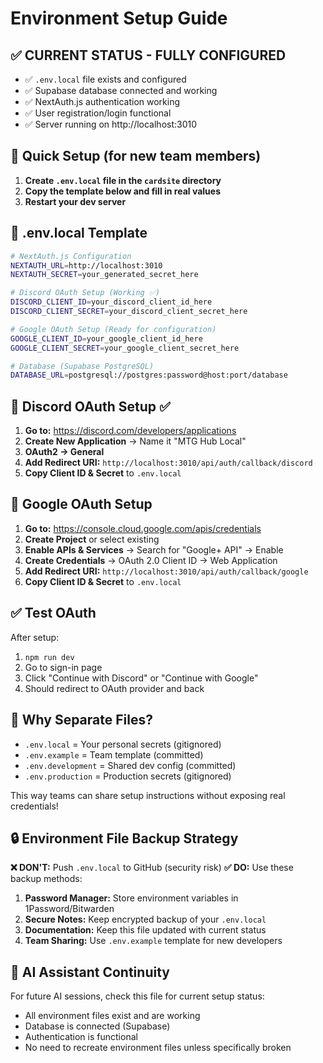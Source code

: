 # Environment Setup Guide

## ✅ CURRENT STATUS - FULLY CONFIGURED

- ✅ `.env.local` file exists and configured
- ✅ Supabase database connected and working
- ✅ NextAuth.js authentication working
- ✅ User registration/login functional
- ✅ Server running on http://localhost:3010

## 🚀 Quick Setup (for new team members)

1. **Create `.env.local` file in the `cardsite` directory**
2. **Copy the template below and fill in real values**
3. **Restart your dev server**

## 📝 .env.local Template

```bash
# NextAuth.js Configuration
NEXTAUTH_URL=http://localhost:3010
NEXTAUTH_SECRET=your_generated_secret_here

# Discord OAuth Setup (Working ✅)
DISCORD_CLIENT_ID=your_discord_client_id_here
DISCORD_CLIENT_SECRET=your_discord_client_secret_here

# Google OAuth Setup (Ready for configuration)
GOOGLE_CLIENT_ID=your_google_client_id_here
GOOGLE_CLIENT_SECRET=your_google_client_secret_here

# Database (Supabase PostgreSQL)
DATABASE_URL=postgresql://postgres:password@host:port/database
```

## 🔧 Discord OAuth Setup ✅

1. **Go to:** https://discord.com/developers/applications
2. **Create New Application** → Name it "MTG Hub Local"
3. **OAuth2 → General**
4. **Add Redirect URI:** `http://localhost:3010/api/auth/callback/discord`
5. **Copy Client ID & Secret** to `.env.local`

## 🔧 Google OAuth Setup

1. **Go to:** https://console.cloud.google.com/apis/credentials
2. **Create Project** or select existing
3. **Enable APIs & Services** → Search for "Google+ API" → Enable
4. **Create Credentials** → OAuth 2.0 Client ID → Web Application
5. **Add Redirect URI:** `http://localhost:3010/api/auth/callback/google`
6. **Copy Client ID & Secret** to `.env.local`

## ✅ Test OAuth

After setup:
1. `npm run dev`
2. Go to sign-in page
3. Click "Continue with Discord" or "Continue with Google"
4. Should redirect to OAuth provider and back

## 🤔 Why Separate Files?

- `.env.local` = Your personal secrets (gitignored)
- `.env.example` = Team template (committed)
- `.env.development` = Shared dev config (committed)
- `.env.production` = Production secrets (gitignored)

This way teams can share setup instructions without exposing real credentials!

## 🔒 Environment File Backup Strategy

**❌ DON'T:** Push `.env.local` to GitHub (security risk)
**✅ DO:** Use these backup methods:

1. **Password Manager:** Store environment variables in 1Password/Bitwarden
2. **Secure Notes:** Keep encrypted backup of your `.env.local`  
3. **Documentation:** Keep this file updated with current status
4. **Team Sharing:** Use `.env.example` template for new developers

## 🤖 AI Assistant Continuity

For future AI sessions, check this file for current setup status:
- All environment files exist and are working
- Database is connected (Supabase)
- Authentication is functional
- No need to recreate environment files unless specifically broken 